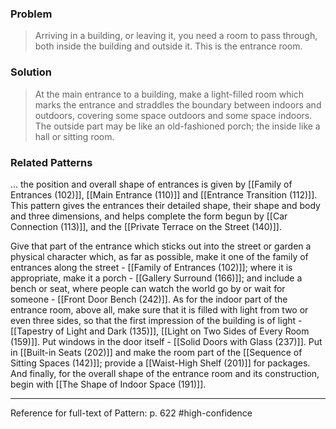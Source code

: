 ### Problem
>Arriving in a building, or leaving it, you need a room to pass through, both inside the building and outside it. This is the entrance room.

### Solution
>At the main entrance to a building, make a light-filled room which marks the entrance and straddles the boundary between indoors and outdoors, covering some space outdoors and some space indoors. The outside part may be like an old-fashioned porch; the inside like a hall or sitting room.

### Related Patterns
... the position and overall shape of entrances is given by [[Family of Entrances (102)]], [[Main Entrance (110)]] and [[Entrance Transition (112)]]. This pattern gives the entrances their detailed shape, their shape and body and three dimensions, and helps complete the form begun by [[Car Connection (113)]], and the [[Private Terrace on the Street (140)]].

Give that part of the entrance which sticks out into the street or garden a physical character which, as far as possible, make it one of the family of entrances along the street - [[Family of Entrances (102)]]; where it is appropriate, make it a porch - [[Gallery Surround (166)]]; and include a bench or seat, where people can watch the world go by or wait for someone - [[Front Door Bench (242)]]. As for the indoor part of the entrance room, above all, make sure that it is filled with light from two or even three sides, so that the first impression of the building is of light - [[Tapestry of Light and Dark (135)]], [[Light on Two Sides of Every Room (159)]]. Put windows in the door itself - [[Solid Doors with Glass (237)]]. Put in [[Built-in Seats (202)]] and make the room part of the [[Sequence of Sitting Spaces (142)]]; provide a [[Waist-High Shelf (201)]] for packages. And finally, for the overall shape of the entrance room and its construction, begin with [[The Shape of Indoor Space (191)]].

---
Reference for full-text of Pattern: p. 622 #high-confidence 